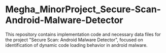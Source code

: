# Megha_MinorProject_Secure-Scan-Android-Malware-Detector
This repository contains implementation code and necessary data files for the project "Secure Scan: Android Malware Detector", focused on identification of dynamic code loading behavior in android malware.
